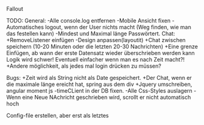 Fallout

TODO:
General:
    -Alle console.log entfernen
    -Mobile Ansicht fixen
    -Automatisches logout, wenn der User nichts macht (Weg finden, wie man das festellen kann)
    -Mindest und Maximal länge Passwörtert.
Chat:
    +RemoveListener einfügen
    -Design anpassen(layoutit)
    +Chat zwischen speichern (10-20 Minuten oder die letzten 20-30 Nachrichten)
    +Eine grenze Einfügen, ab wann der erste Datensatz wieder überschrieben werden kann
     Logik wird schwer! Eventuell einfacher wenn man es nach Zeit macht?!
    +Andere möglichkeit, als jedes mal login drücken zu müssen?


Bugs:
  +Zeit wird als String nicht als Date gespeichert.
  +Der Chat, wenn er die maximale länge ereicht hat, spring aus dem div
  +Jquery umschreiben, angular moment js
  -timeCLient in der DB fixen.
  -Alle Css-Styles auslagern
  -Wenn eine Neue NAchricht geschrieben wird, scrollt er nicht automatisch hoch

Config-file erstellen, aber erst als letztes
